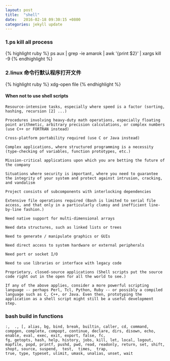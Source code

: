 ```yaml
---
layout: post
title:  "shell"
date:   2016-02-18 09:30:15 +0800
categories: jekyll update
---
```


### 1.ps kill all process
{% highlight ruby %}
ps aux | grep -ie amarok | awk '{print $2}' | xargs kill -9
{% endhighlight %}

### 2.linux 命令行默认程序打开文件 
{% highlight ruby %}
xdg-open file
{% endhighlight %}


#### When not to use shell scripts

    Resource-intensive tasks, especially where speed is a factor (sorting, hashing, recursion [2] ...)

    Procedures involving heavy-duty math operations, especially floating point arithmetic, arbitrary precision calculations, or complex numbers (use C++ or FORTRAN instead)

    Cross-platform portability required (use C or Java instead)

    Complex applications, where structured programming is a necessity (type-checking of variables, function prototypes, etc.)

    Mission-critical applications upon which you are betting the future of the company

    Situations where security is important, where you need to guarantee the integrity of your system and protect against intrusion, cracking, and vandalism

    Project consists of subcomponents with interlocking dependencies

    Extensive file operations required (Bash is limited to serial file access, and that only in a particularly clumsy and inefficient line-by-line fashion.)

    Need native support for multi-dimensional arrays

    Need data structures, such as linked lists or trees

    Need to generate / manipulate graphics or GUIs

    Need direct access to system hardware or external peripherals

    Need port or socket I/O

    Need to use libraries or interface with legacy code

    Proprietary, closed-source applications (Shell scripts put the source code right out in the open for all the world to see.)

    If any of the above applies, consider a more powerful scripting language -- perhaps Perl, Tcl, Python, Ruby -- or possibly a compiled language such as C, C++, or Java. Even then, prototyping the application as a shell script might still be a useful development step.


### bash build in functions

    :,  ., [, alias, bg, bind, break, builtin, caller, cd, command, compgen, complete, compopt, continue, declare, dirs, disown, echo, enable, eval, exec, exit, export, false, fc,
    fg, getopts, hash, help, history, jobs, kill, let, local, logout, mapfile, popd, printf, pushd, pwd, read, readonly, return, set, shift, shopt, source, suspend,  test,  times,  trap,
    true, type, typeset, ulimit, umask, unalias, unset, wait
